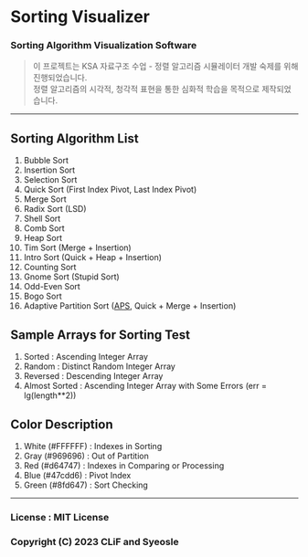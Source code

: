 # Sorting Visualizer

### Sorting Algorithm Visualization Software

> 이 프로젝트는 KSA 자료구조 수업 - 정렬 알고리즘 시뮬레이터 개발 숙제를 위해 진행되었습니다.      
> 정렬 알고리즘의 시각적, 청각적 표현을 통한 심화적 학습을 목적으로 제작되었습니다.     

- - -
      
## Sorting Algorithm List     
1. Bubble Sort
2. Insertion Sort
3. Selection Sort
4. Quick Sort (First Index Pivot, Last Index Pivot)
5. Merge Sort
6. Radix Sort (LSD)
7. Shell Sort
8. Comb Sort
9. Heap Sort
10. Tim Sort (Merge + Insertion)
11. Intro Sort (Quick + Heap + Insertion)
12. Counting Sort
13. Gnome Sort (Stupid Sort)
14. Odd-Even Sort
15. Bogo Sort
16. Adaptive Partition Sort (<a href = "https://github.com/ryankwondev/Adaptive-Partition-Sort">APS</a>, Quick + Merge + Insertion) 

## Sample Arrays for Sorting Test
1. Sorted : Ascending Integer Array
2. Random : Distinct Random Integer Array
3. Reversed : Descending Integer Array
4. Almost Sorted : Ascending Integer Array with Some Errors (err = lg(length**2))
      
## Color Description
1. White (<span style="#FFFFFF">#FFFFFF</span>) : Indexes in Sorting
2. Gray (<span style="#969696">#969696</span>) : Out of Partition
3. Red (<span style="#d64747">#d64747</span>) : Indexes in Comparing or Processing
4. Blue (<span style="#47cdd6">#47cdd6</span>) : Pivot Index
5. Green (<span style="#8fd647">#8fd647</span>) : Sort Checking
      
- - -
      
### License : MIT License

### Copyright (C) 2023 CLiF and Syeosle

